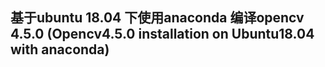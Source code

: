 ## 基于ubuntu 18.04 下使用anaconda 编译opencv 4.5.0 (Opencv4.5.0 installation on Ubuntu18.04 with anaconda)
